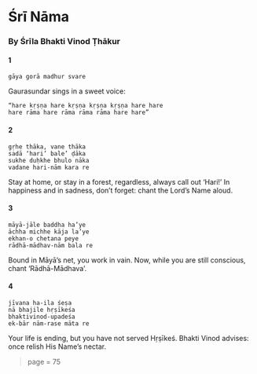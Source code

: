 # Śrī Nāma

### By Śrīla Bhakti Vinod Ṭhākur

#### 1

    gāya gorā madhur svare

Gaurasundar sings in a sweet voice:

    “hare kṛṣṇa hare kṛṣṇa kṛṣṇa kṛṣṇa hare hare
    hare rāma hare rāma rāma rāma hare hare”

#### 2

    gṛhe thāka, vane thāka
    sadā ‘hari’ bale’ ḍāka
    sukhe duḥkhe bhulo nāka
    vadane hari-nām kara re

Stay at home, or stay in a forest, regardless, always call out ‘Hari!’ In happiness and in sadness, don’t forget: chant the Lord’s Name aloud.

#### 3

    māyā-jāle baddha ha’ye
    āchha michhe kāja la’ye
    ekhan-o chetana peye
    rādhā-mādhav-nām bala re

Bound in Māyā’s net, you work in vain. Now, while you are still conscious, chant ‘Rādhā-Mādhava’.

#### 4

    jīvana ha-ila śeṣa
    nā bhajile hṛṣīkeśa
    bhaktivinod-upadeśa
    ek-bār nām-rase māta re

Your life is ending, but you have not served Hṛṣīkeś. Bhakti Vinod advises: once relish His Name’s nectar.


> page = 75
